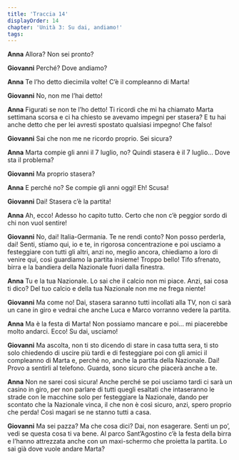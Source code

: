 ```yaml
---
title: 'Traccia 14'
displayOrder: 14
chapter: 'Unità 3: Su dai, andiamo!'
tags:
---
```


**Anna** Allora? Non sei pronto?

**Giovanni** Perché? Dove andiamo?

**Anna** Te l’ho detto diecimila volte! C’è il compleanno di Marta!

**Giovanni** No, non me l’hai detto!

**Anna** Figurati se non te l’ho detto! Ti ricordi che mi ha chiamato Marta settimana scorsa e ci ha chiesto se avevamo impegni per stasera? E tu hai anche detto che per lei avresti spostato qualsiasi impegno! Che falso!

**Giovanni** Sai che non me ne ricordo proprio. Sei sicura?

**Anna** Marta compie gli anni il 7 luglio, no? Quindi stasera è il 7 luglio... Dove sta il problema?

**Giovanni** Ma proprio stasera?

**Anna** E perché no? Se compie gli anni oggi! Eh! Scusa!

**Giovanni** Dai! Stasera c’è la partita!

**Anna** Ah, ecco! Adesso ho capito tutto. Certo che non c’è peggior sordo di chi non vuol sentire!

**Giovanni** No, dai! Italia-Germania. Te ne rendi conto? Non posso perderla, dai! Senti, stiamo qui, io e te, in rigorosa concentrazione e poi usciamo a festeggiare con tutti gli altri, anzi no, meglio ancora, chiediamo a loro di venire qui, così guardiamo la partita insieme! Troppo bello! Tifo sfrenato, birra e la bandiera della Nazionale fuori dalla finestra.

**Anna** Tu e la tua Nazionale. Lo sai che il calcio non mi piace. Anzi, sai cosa ti dico? Del tuo calcio e della tua Nazionale non me ne frega niente!

**Giovanni** Ma come no! Dai, stasera saranno tutti incollati alla TV, non ci sarà un cane in giro e vedrai che anche Luca e Marco vorranno vedere la partita.

**Anna** Ma è la festa di Marta! Non possiamo mancare e poi... mi piacerebbe molto andarci. Ecco! Su dai, usciamo!

**Giovanni** Ma ascolta, non ti sto dicendo di stare in casa tutta sera, ti sto solo chiedendo di uscire più tardi e di festeggiare poi con gli amici il compleanno di Marta e, perché no, anche la partita della Nazionale. Dai! Provo a sentirli al telefono. Guarda, sono sicuro che piacerà anche a te.

**Anna** Non ne sarei così sicura! Anche perché se poi usciamo tardi ci sarà un casino in giro, per non parlare di tutti quegli esaltati che intaseranno le strade con le macchine solo per festeggiare la Nazionale, dando per scontato che la Nazionale vinca, il che non è così sicuro, anzi, spero proprio che perda! Così magari se ne stanno tutti a casa.

**Giovanni** Ma sei pazza? Ma che cosa dici? Dai, non esagerare. Senti un po’, vedi se questa cosa ti va bene. Al parco Sant’Agostino c’è la festa della birra e l’hanno attrezzata anche con un maxi-schermo che proietta la partita. Lo sai già dove vuole andare Marta?
